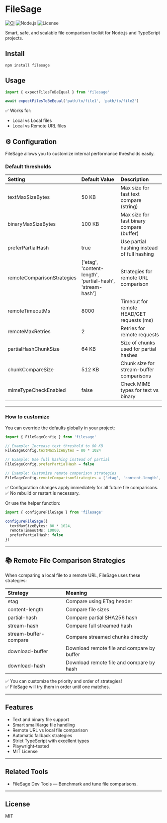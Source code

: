 # FileSage

[![CI](https://github.com/evagoras/filesage/actions/workflows/ci.yml/badge.svg)](https://github.com/evagoras/filesage/actions/workflows/ci.yml)
![Node.js](https://img.shields.io/badge/node-%3E%3D22.0.0-green)
![License](https://img.shields.io/badge/license-MIT-blue)

Smart, safe, and scalable file comparison toolkit for Node.js and TypeScript projects.

## Install

`npm install filesage`

## Usage

```typescript
import { expectFilesToBeEqual } from 'filesage'

await expectFilesToBeEqual('path/to/file1', 'path/to/file2')
```

✅ Works for:
- Local vs Local files
- Local vs Remote URL files

## ⚙️ Configuration

FileSage allows you to customize internal performance thresholds easily.

### Default thresholds

Setting | Default Value | Description
:-------|:--------------|:-----------
textMaxSizeBytes | 50 KB | Max size for fast text compare (string)
binaryMaxSizeBytes | 100 KB | Max size for fast binary compare (buffer)
preferPartialHash | true | Use partial hashing instead of full hashing
remoteComparisonStrategies | ['etag', 'content-length', 'partial-hash', 'stream-hash'] | Strategies for remote URL comparison
remoteTimeoutMs | 8000 | Timeout for remote HEAD/GET requests (ms)
remoteMaxRetries | 2 | Retries for remote requests
partialHashChunkSize | 64 KB | Size of chunks used for partial hashes
chunkCompareSize | 512 KB | Chunk size for stream-buffer comparisons
mimeTypeCheckEnabled | false | Check MIME types for text vs binary

---

### How to customize

You can override the defaults globally in your project:

```typescript
import { FileSageConfig } from 'filesage'

// Example: Increase text threshold to 80 KB
FileSageConfig.textMaxSizeBytes = 80 * 1024

// Example: Use full hashing instead of partial
FileSageConfig.preferPartialHash = false

// Example: Customize remote comparison strategies
FileSageConfig.remoteComparisonStrategies = ['etag', 'content-length', 'stream-buffer-compare']
```

✅ Configuration changes apply immediately for all future file comparisons.<br>
✅ No rebuild or restart is necessary.

Or use the helper function:

```typescript
import { configureFileSage } from 'filesage'

configureFileSage({
  textMaxSizeBytes: 80 * 1024,
  remoteTimeoutMs: 10000,
  preferPartialHash: false
})
```

---

## 📚 Remote File Comparison Strategies

When comparing a local file to a remote URL, FileSage uses these strategies:

Strategy | Meaning
:--------|:-------
etag | Compare using ETag header
content-length | Compare file sizes
partial-hash | Compare partial SHA256 hash
stream-hash | Compare full streamed hash
stream-buffer-compare | Compare streamed chunks directly
download-buffer | Download remote file and compare by buffer
download-hash | Download remote file and compare by hash

✅ You can customize the priority and order of strategies!<br>
✅ FileSage will try them in order until one matches.

---

## Features

- Text and binary file support
- Smart small/large file handling
- Remote URL vs local file comparison
- Automatic fallback strategies
- Strict TypeScript with excellent types
- Playwright-tested
- MIT License

---

## Related Tools

- FileSage Dev Tools — Benchmark and tune file comparisons.

---

## License

MIT
